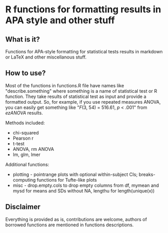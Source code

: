 # R functions for formatting results in APA style and other stuff

## What is it? 

Functions for APA-style formatting for statistical tests results in markdown or LaTeX and other miscellanous stuff.

## How to use? 

Most of the functions in functions.R file have names like "describe.something" where something is a name of statistical test or R function. 
They take results of statistical test as input and provide a formatted output. So, for example, if you use repeated measures ANOVA, you can easily get something like "_F_(3, 54) = 516.61, _p_ < .001" from _ezANOVA_ results. 

Methods included:
- chi-squared 
- Pearson r
- t-test
- ANOVA, rm ANOVA
- lm, glm, lmer

Additional functions:
- plotting - pointrange plots with optional within-subject CIs; breaks-computing functions for Tufte-like plots
- misc - drop.empty.cols to drop empty columns from df, mymean and mysd for means and SDs without NA, lengthu for length(unique(x))

## Disclaimer

Everything is provided as is, contributions are welcome, authors of borrowed functions are mentioned in functions descriptions. 

